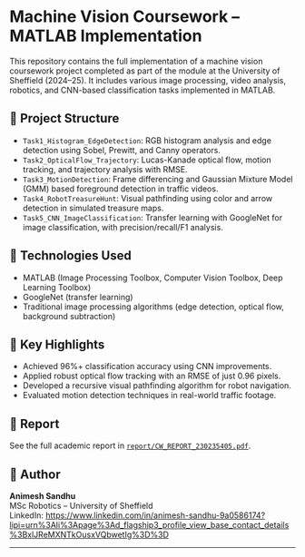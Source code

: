 
# Machine Vision Coursework – MATLAB Implementation

This repository contains the full implementation of a machine vision coursework project completed as part of the module at the University of Sheffield (2024–25). It includes various image processing, video analysis, robotics, and CNN-based classification tasks implemented in MATLAB.

## 📁 Project Structure
- `Task1_Histogram_EdgeDetection`: RGB histogram analysis and edge detection using Sobel, Prewitt, and Canny operators.
- `Task2_OpticalFlow_Trajectory`: Lucas-Kanade optical flow, motion tracking, and trajectory analysis with RMSE.
- `Task3_MotionDetection`: Frame differencing and Gaussian Mixture Model (GMM) based foreground detection in traffic videos.
- `Task4_RobotTreasureHunt`: Visual pathfinding using color and arrow detection in simulated treasure maps.
- `Task5_CNN_ImageClassification`: Transfer learning with GoogleNet for image classification, with precision/recall/F1 analysis.

## 🔧 Technologies Used
- MATLAB (Image Processing Toolbox, Computer Vision Toolbox, Deep Learning Toolbox)
- GoogleNet (transfer learning)
- Traditional image processing algorithms (edge detection, optical flow, background subtraction)

## 🧠 Key Highlights
- Achieved 96%+ classification accuracy using CNN improvements.
- Applied robust optical flow tracking with an RMSE of just 0.96 pixels.
- Developed a recursive visual pathfinding algorithm for robot navigation.
- Evaluated motion detection techniques in real-world traffic footage.

## 📄 Report
See the full academic report in [`report/CW_REPORT_230235405.pdf`](report/CW_REPORT_230235405.pdf).

## 👤 Author
**Animesh Sandhu**  
MSc Robotics – University of Sheffield  
LinkedIn: https://www.linkedin.com/in/animesh-sandhu-9a0586174?lipi=urn%3Ali%3Apage%3Ad_flagship3_profile_view_base_contact_details%3BxlJReMXNTkOusxVQbwetIg%3D%3D

---

